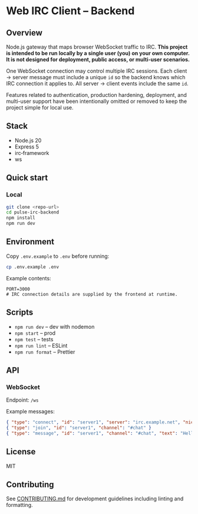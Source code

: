 
# Web IRC Client – Backend

## Overview
Node.js gateway that maps browser WebSocket traffic to IRC. **This project is intended to be run locally by a single user (you) on your own computer. It is not designed for deployment, public access, or multi-user scenarios.**

One WebSocket connection may control multiple IRC sessions. Each client → server message must include a unique `id` so the backend knows which IRC connection it applies to. All server → client events include the same `id`.

Features related to authentication, production hardening, deployment, and multi-user support have been intentionally omitted or removed to keep the project simple for local use.

## Stack
- Node.js 20
- Express 5
- irc‑framework
- ws

## Quick start

### Local
```bash
git clone <repo‑url>
cd pulse-irc-backend
npm install
npm run dev
```


<!--
### Docker
```bash
docker compose up --build
```
-->

## Environment
Copy `.env.example` to `.env` before running:

```bash
cp .env.example .env
```

Example contents:

```
PORT=3000
# IRC connection details are supplied by the frontend at runtime.
```

## Scripts
- `npm run dev` – dev with nodemon
- `npm start` – prod
- `npm test` – tests
- `npm run lint` – ESLint
- `npm run format` – Prettier

## API

### WebSocket
Endpoint: `/ws`

Example messages:
```json
{ "type": "connect", "id": "server1", "server": "irc.example.net", "nick": "myNick" }
{ "type": "join", "id": "server1", "channel": "#chat" }
{ "type": "message", "id": "server1", "channel": "#chat", "text": "Hello" }
```


<!--
### REST
`POST /auth/login` → `{ "token": "..." }`
-->


<!--
## Deployment
Push the Docker image to any registry or deploy to Fly.io, Render, or a VPS.
-->

## License
MIT

## Contributing
See [CONTRIBUTING.md](CONTRIBUTING.md) for development guidelines including linting and formatting.

